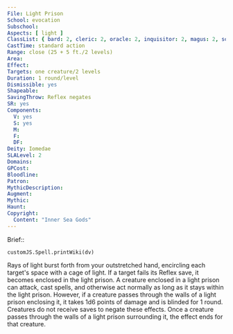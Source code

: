```yaml
---
File: Light Prison
School: evocation
Subschool: 
Aspects: [ light ]
ClassList: { bard: 2, cleric: 2, oracle: 2, inquisitor: 2, magus: 2, sorcerer: 2, wizard: 2 }
CastTime: standard action
Range: close (25 + 5 ft./2 levels)
Area: 
Effect: 
Targets: one creature/2 levels
Duration: 1 round/level
Dismissible: yes
Shapeable: 
SavingThrow: Reflex negates
SR: yes
Components:
  V: yes
  S: yes
  M: 
  F: 
  DF: 
Deity: Iomedae
SLALevel: 2
Domains: 
GPCost: 
Bloodline: 
Patron: 
MythicDescription: 
Augment: 
Mythic: 
Haunt: 
Copyright:
  Content: "Inner Sea Gods"
---
```

Brief:: 

```dataviewjs
customJS.Spell.printWiki(dv)
```

Rays of light burst forth from your outstretched hand, encircling each target's space with a cage of light. If a target fails its Reflex save, it becomes enclosed in the light prison. A creature enclosed in a light prison can attack, cast spells, and otherwise act normally as long as it stays within the light prison. However, if a creature passes through the walls of a light prison enclosing it, it takes 1d6 points of damage and is blinded for 1 round.  Creatures do not receive saves to negate these effects. Once a creature passes through the walls of a light prison surrounding it, the effect ends for that creature.
